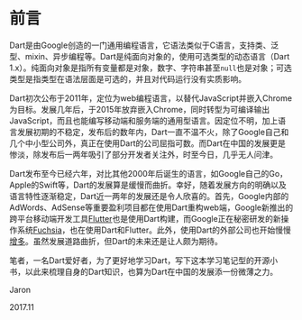 # 前言

Dart是由Google创造的一门通用编程语言，它语法类似于C语言，支持类、泛型、mixin、异步编程等。Dart是纯面向对象的，使用可选类型的动态语言（Dart 1.x）。纯面向对象是指所有变量都是对象，数字、字符串甚至`null`也是对象；可选类型是指类型在语法层面是可选的，并且对代码运行没有实质影响。

Dart初次公布于2011年，定位为web编程语言，以替代JavaScript并嵌入Chrome为目标。发展几年后，于2015年放弃嵌入Chrome，同时转型为可编译输出JavaScript，而且也能编写移动端和服务端的通用型语言。因定位不明，加上语言发展初期的不稳定，发布后的数年内，Dart一直不温不火，除了Google自己和几个中小型公司外，真正在使用Dart的公司屈指可数。而Dart在中国的发展更是惨淡，除发布后一两年吸引了部分开发者关注外，时至今日，几乎无人问津。

Dart发布至今已经六年，对比其他2000年后诞生的语言，如Google自己的Go，Apple的Swift等，Dart的发展算是缓慢而曲折。幸好，随着发展方向的明确以及语言特性逐渐稳定，Dart近一两年的发展还是令人欣喜的。首先，Google内部的AdWords、AdSense等重要盈利项目都在使用Dart重构web端，Google新推出的跨平台移动端开发工具[Flutter](https://flutter.io/)也是使用Dart构建，而Google正在秘密研发的新操作系统[Fuchsia](https://github.com/fuchsia-mirror)，也在使用Dart和Flutter。此外，使用Dart的外部公司也开始慢慢[增多](https://www.dartlang.org/community/who-uses-dart)。虽然发展道路曲折，但Dart的未来还是让人颇为期待。

笔者，一名Dart爱好者，为了更好地学习Dart，写下这本学习笔记型的开源小书，以此来梳理自身的Dart知识，也算为Dart在中国的发展添一份微薄之力。

Jaron

2017.11

